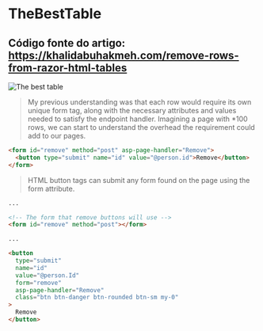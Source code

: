 # TheBestTable

## Código fonte do artigo: https://khalidabuhakmeh.com/remove-rows-from-razor-html-tables

![The best table](https://res.cloudinary.com/abuhakmeh/image/fetch/c_limit,f_auto,q_auto,w_1200/https://khalidabuhakmeh.com/assets/images/posts/html-table-razor/html-razor-table.png)

> My previous understanding was that each row would require its own unique form tag, along with the necessary attributes and values needed to satisfy the endpoint handler.
> Imagining a page with *100 rows, we can start to understand the overhead the requirement could add to our pages. 

```html
<form id="remove" method="post" asp-page-handler="Remove">
  <button type="submit" name="id" value="@person.id">Remove</button>
</form>
```

> HTML button tags can submit any form found on the page using the form attribute.

```html
...

<!-- The form that remove buttons will use -->
<form id="remove" method="post"></form>

...

<button
  type="submit"
  name="id"
  value="@person.Id"
  form="remove"
  asp-page-handler="Remove"
  class="btn btn-danger btn-rounded btn-sm my-0"
>
  Remove
</button>
```
